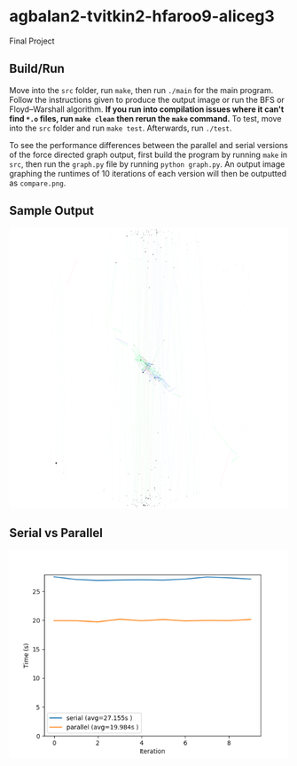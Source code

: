 # agbalan2-tvitkin2-hfaroo9-aliceg3
Final Project


## Build/Run
Move into the `src` folder, run `make`, then run `./main` for the main program. Follow the instructions given to produce the output image or run the BFS or Floyd–Warshall algorithm.
**If you run into compilation issues where it can't find `*.o` files, run `make clean` then rerun the `make` command.**
To test, move into the `src` folder and run `make test`. Afterwards, run `./test`. 

To see the performance differences between the parallel and serial versions of the force directed graph output, first build the program by running `make` in `src`, then run the `graph.py` file by running `python graph.py`. An output image graphing the runtimes of 10 iterations of each version will then be outputted as `compare.png`.

## Sample Output
<p align="center">
  <img width="750" src="src/imgs/fdgOutput.png">
</p>

## Serial vs Parallel
<p align="center">
  <img src="src/imgs/compare.png">
</p>